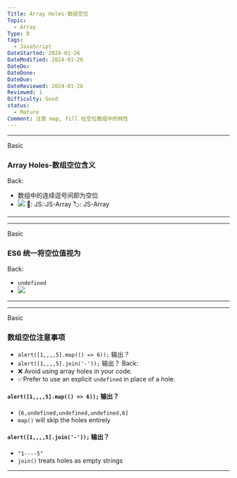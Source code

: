 ```yaml
---
Title: Array Holes-数组空位
Topic:
  - Array
Type: D
tags:
  - JavaScript
DateStarted: 2024-01-26
DateModified: 2024-01-26
DateDo: 
DateDone: 
DateDue: 
DateReviewed: 2024-01-26
Reviewed: 1
Difficulty: Good
status:
  - Mature
Comment: 注意 map, fill 在空位数组中的特性
---
```

***
Basic
### Array Holes-数组空位含义
Back:
- 数组中的连续逗号间即为空位
- ![](1691245201476.png)
📌: JS::JS-Array
🏷️: JS-Array 
<!--ID: 1706537534099-->
****

***
Basic
### ES6 统一将空位值视为
Back:
- `undefined` 
- ![](1691245314602.png) 
<!--ID: 1706537534109-->
****

***
Basic
### 数组空位注意事项
- `alert([1,,,,5].map(() => 6));` 输出？
- `alert([1,,,,5].join('-'));` 输出？
Back:
- ❌ Avoid using array holes in your code.
- ✅Prefer to use an explicit `undefined` in place of a hole.
####  `alert([1,,,,5].map(() => 6));` 输出？
- `[6,undefined,undefined,undefined,6]`
- `map()` will skip the holes entirely
#### `alert([1,,,,5].join('-'));` 输出？
- `"1----5"` 
- `join()` treats holes as empty strings
<!--ID: 1706537534116-->
****


